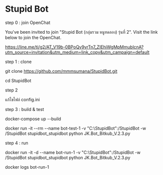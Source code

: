# Stupid Bot

step 0 : join OpenChat

You've been invited to join "Stupid Bot (กลุ่มรวม หนูทดลอง) รุ่นที่ 2". Visit the link below to join the OpenChat.

https://line.me/ti/g2/AT_V19b-0BPoQv9vrTn7_ZIEhiWgMpMmublcnA?utm_source=invitation&utm_medium=link_copy&utm_campaign=default

step 1 : clone

git clone https://github.com/mmmsumana/StupidBot.git

cd StupidBot

step 2 

แก้ไขไฟล์ config.ini

step 3 : build & test

docker-compose up --build

docker run -it --rm --name bot-test-1 -v "C:\StupidBot":/StupidBot -w /StupidBot stupidbot_stupidbot python JK.Bot_Bitkub_V.2.3.py

step 4 : run

docker run -it -d --name bot-run-1 -v "C:\StupidBot":/StupidBot -w /StupidBot stupidbot_stupidbot python JK.Bot_Bitkub_V.2.3.py

docker logs bot-run-1
